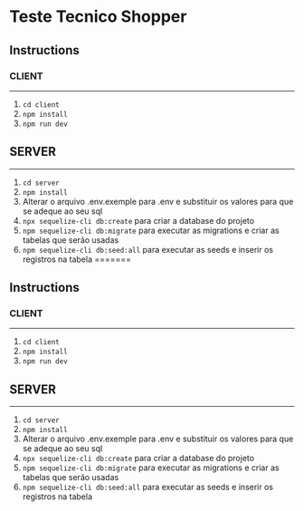 # Teste Tecnico Shopper


## Instructions

### CLIENT

---

1.  `cd client`
2.  `npm install`
3.  `npm run dev`

## SERVER

---

1. `cd server`
2. `npm install`
3. Alterar o arquivo .env.exemple para .env e substituir os valores para que se adeque ao seu sql
4. `npx sequelize-cli db:create` para criar a database do projeto
5. `npm sequelize-cli db:migrate` para executar as migrations e criar as tabelas que serão usadas
6. `npm sequelize-cli db:seed:all` para executar as seeds e inserir os registros na tabela
=======
## Instructions
### CLIENT 
___
1)  `cd client`   
2)  `npm install`   
3)  `npm run dev`  

## SERVER  
___
1) `cd server`
2) `npm install`   
3) Alterar o arquivo .env.exemple para .env e substituir os valores para que se adeque ao seu sql  
4) `npx sequelize-cli db:create` para criar a database do projeto
5) `npm sequelize-cli db:migrate` para executar as migrations e criar as tabelas que serão usadas
6) `npm sequelize-cli db:seed:all` para executar as seeds e inserir os registros na tabela

